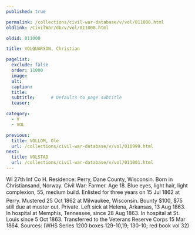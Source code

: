 ```yaml
---
published: true

permalink: /collections/civil-war-database/v/vol/011000.html
oldlink: /CivilWar/db/v/vol/011000.html

oldid: 011000

title: VOLQUARSON, Christian

pagelist:
  exclude: false
  order: 11000
  image: 
  alt:
  caption:
  title:
  subtitle:      # Defaults to page subtitle
  teaser:

category: 
  - V 
  - VOL

previous:
  title: VOLLOM, Ole
  url: /collections/civil-war-database/v/vol/010999.html  
next:
  title: VOLSTAD
  url: /collections/civil-war-database/v/vol/011001.html   
---
```

WI 27th Inf Co H. Residence: Perry, Dane County, Wisconsin. Born in Christiansand, Norway. Civil War: Farmer. Age 18. Blue eyes, light hair, light complexion, 5&#146;5&#148;, medium build. Enlisted for three years on 15 Jul 1862 at Perry. Mustered 25 Oct 1862 at Milwaukee, Wisconsin. Bounty $100, $75 still due at muster out. Private. Left sick at Helena, Arkansas, 13 Aug 1863. In hospital at Memphis, Tennessee, since 28 Aug 1863. In hospital at St. Louis since 5 Oct 1863. Transferred to the Veterans Reserve Corps 15 Mar 1864. Sources: (WHS Series 1200 boxes 129-10,19; 130-10; red book vol 32)